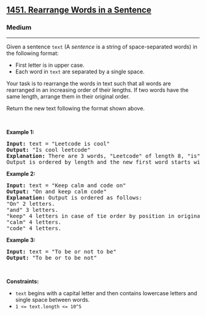 <h2><a href="https://leetcode.com/problems/rearrange-words-in-a-sentence/">1451. Rearrange Words in a Sentence</a></h2><h3>Medium</h3><hr><div style="user-select: auto;"><p style="user-select: auto;">Given a sentence&nbsp;<code style="user-select: auto;">text</code> (A&nbsp;<em style="user-select: auto;">sentence</em>&nbsp;is a string of space-separated words) in the following format:</p>

<ul style="user-select: auto;">
	<li style="user-select: auto;">First letter is in upper case.</li>
	<li style="user-select: auto;">Each word in <code style="user-select: auto;">text</code> are separated by a single space.</li>
</ul>

<p style="user-select: auto;">Your task is to rearrange the words in text such that&nbsp;all words are rearranged in an increasing order of their lengths. If two words have the same length, arrange them in their original order.</p>

<p style="user-select: auto;">Return the new text&nbsp;following the format shown above.</p>

<p style="user-select: auto;">&nbsp;</p>
<p style="user-select: auto;"><strong class="example" style="user-select: auto;">Example 1:</strong></p>

<pre style="user-select: auto;"><strong style="user-select: auto;">Input:</strong> text = "Leetcode is cool"
<strong style="user-select: auto;">Output:</strong> "Is cool leetcode"
<strong style="user-select: auto;">Explanation: </strong>There are 3 words, "Leetcode" of length 8, "is" of length 2 and "cool" of length 4.
Output is ordered by length and the new first word starts with capital letter.
</pre>

<p style="user-select: auto;"><strong class="example" style="user-select: auto;">Example 2:</strong></p>

<pre style="user-select: auto;"><strong style="user-select: auto;">Input:</strong> text = "Keep calm and code on"
<strong style="user-select: auto;">Output:</strong> "On and keep calm code"
<strong style="user-select: auto;">Explanation: </strong>Output is ordered as follows:
"On" 2 letters.
"and" 3 letters.
"keep" 4 letters in case of tie order by position in original text.
"calm" 4 letters.
"code" 4 letters.
</pre>

<p style="user-select: auto;"><strong class="example" style="user-select: auto;">Example 3:</strong></p>

<pre style="user-select: auto;"><strong style="user-select: auto;">Input:</strong> text = "To be or not to be"
<strong style="user-select: auto;">Output:</strong> "To be or to be not"
</pre>

<p style="user-select: auto;">&nbsp;</p>
<p style="user-select: auto;"><strong style="user-select: auto;">Constraints:</strong></p>

<ul style="user-select: auto;">
	<li style="user-select: auto;"><code style="user-select: auto;">text</code> begins with a capital letter and then contains lowercase letters and single space between words.</li>
	<li style="user-select: auto;"><code style="user-select: auto;">1 &lt;= text.length &lt;= 10^5</code></li>
</ul>
</div>